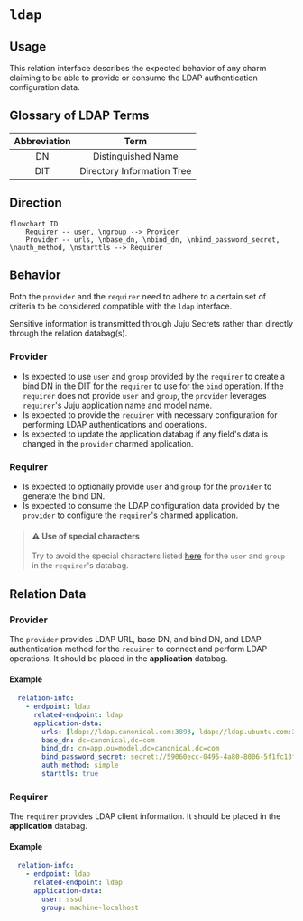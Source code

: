# `ldap`

## Usage

This relation interface describes the expected behavior of any charm claiming to
be able to provide or consume the LDAP authentication configuration data.

## Glossary of LDAP Terms

| Abbreviation |            Term            |
|:------------:|:--------------------------:|
|      DN      |     Distinguished Name     |
|     DIT      | Directory Information Tree |

## Direction

```mermaid
flowchart TD
    Requirer -- user, \ngroup --> Provider
    Provider -- urls, \nbase_dn, \nbind_dn, \nbind_password_secret, \nauth_method, \nstarttls --> Requirer
```

## Behavior

Both the `provider` and the `requirer` need to adhere to a certain set of
criteria to be considered compatible with the `ldap` interface.

Sensitive information is transmitted through Juju Secrets rather than directly
through the relation databag(s).

### Provider

- Is expected to use `user` and `group` provided by the `requirer` to create a
  bind DN in the DIT for the `requirer` to use for the `bind` operation. If
  the `requirer` does not provide `user` and `group`, the `provider`
  leverages `requirer`'s Juju application name and model name.
- Is expected to provide the `requirer` with necessary configuration for
  performing LDAP authentications and operations.
- Is expected to update the application databag if any field's data is changed
  in the `provider` charmed application.

### Requirer

- Is expected to optionally provide `user` and `group` for the `provider` to
  generate the bind DN.
- Is expected to consume the LDAP configuration data provided by the `provider`
  to configure the `requirer`'s charmed application.

> #### ⚠️ Use of special characters
> Try to avoid the special characters
> listed [here](https://datatracker.ietf.org/doc/html/rfc2253#section-2.4)
> for the `user` and `group` in the `requirer`'s databag.

## Relation Data

### Provider

The `provider` provides LDAP URL, base DN, and bind DN, and LDAP
authentication method for the `requirer` to connect and perform LDAP operations.
It should be placed in the **application** databag.

#### Example

```yaml
  relation-info:
    - endpoint: ldap
      related-endpoint: ldap
      application-data:
        urls: [ldap://ldap.canonical.com:3893, ldap://ldap.ubuntu.com:3893]
        base_dn: dc=canonical,dc=com
        bind_dn: cn=app,ou=model,dc=canonical,dc=com
        bind_password_secret: secret://59060ecc-0495-4a80-8006-5f1fc13fd783/cjqub6vubg2s77p3nio0
        auth_method: simple
        starttls: true
``````

### Requirer

The `requirer` provides LDAP client information. It should be placed in the
**application** databag.

#### Example

```yaml
  relation-info:
    - endpoint: ldap
      related-endpoint: ldap
      application-data:
        user: sssd
        group: machine-localhost
```
